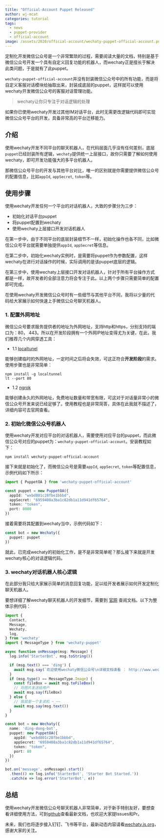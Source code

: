 ```yaml
---
title: "Official-Account Puppet Released"
author: wj-mcat
categories: tutorial
tags:
  - news
  - puppet-provider
  - official-account
image: /assets/2020/official-account/wechaty-puppet-official-account.png
---
```


定制化开发微信公众号是一个非常繁琐的过程，需要阅读大量的文档，特别是基于微信公众号开发一个具有自定义回复功能的机器人，而wechaty正是擅长于解决此类问题，于是就有了此puppet。

`wechaty-puppet-official-account`并没有封装微信公众号中的所有功能，而是将自定义客服对话模块给抽取出来，封装成底层的puppet，这样就可以使用wechaty开发微信公众号的客服对话管理功能。

> wechaty让你只专注于对话逻辑的处理

如果你已使用wechaty开发过其他IM对话平台，此时无需更改逻辑代码即可实现微信公众号平台的开发，具备非常高的平台迁移能力。

## 介绍

使用wechaty开发不同平台的聊天机器人，在代码层面几乎没有任何差别，底层`puppet`已经封装所有逻辑，`wechaty`提供统一上层接口，故你只需要了解如何使用wechaty，即可开发功能强大的多平台机器人。

那微信公众号平台的开发与其他平台对比，唯一的区别就是你需要提供微信公众号的配置信息，比如`appId`, `appSecret`, `token`等。

## 使用步骤

使用wechaty开发任何一个平台的对话机器人，大致的步骤分为三步：

- 初始化对话平台puppet
- 将puppet配置到wechaty
- 使用wechaty上层接口开发对话机器人

在第一步中，由于不同平台的底层封装细节不一样，初始化操作也各不同，比如微信公众号平台就需要单独提供`appId`, `appSecret`等信息。

在第二步中，初始化wechaty实例时，是需要将puppet作为参数配置，这样wechaty在进行对话操作的时候，实际调用的是该puppet底层的逻辑。

在第三步中，使用wechaty上层接口开发对话机器人，针对于所有平台操作方式都是一样，故开发者的全部注意力将会专注于此。以上两个步骤只需要简单的配置即可完成。

在使用wechaty开发微信公众号时有一些细节与其他平台不同，我将以少量的代码给大家展示如何快速上手微信公众号聊天机器人。

### 1. 配置外网地址

微信公众号要求服务提供者的地址为外网地址，支持http和https，分别支持的端口为：80， 443。所以在开发阶段拥有一个外网IP地址变得尤为关键，在此，我们推荐几个内网穿透工具：

- 1.1 [localtunel](https://localtunnel.github.io/www/)

能够创建临时的外网地址，一定时间之后将会失效，可这正符合**开发阶段**的需求。使用步骤也是非常简单：

```shell script
npm install -g localtunnel
lt --port 80
```

- 1.2 [ngrok](https://www.npmjs.com/package/ngrok)

能够创建永久的外网地址，免费地址数量和带宽有限，可这对于对话量非常小的微信公众号开发来说已经足够了。使用教程也是非常简答，具体在此我就不描述了，详细内容可去官网查看。

### 2. 初始化微信公众号机器人

使用wechaty开发对应平台的对话机器人，需要使用对应平台的puppet，而此微信公众号对应的puppet为：`wechaty-puppet-official-account`。安装教程如下：

```shell script
npm install wechaty-puppet-official-account
```

接下来就是初始化了，而微信公众号是需要`appId`, `appSecret`, `token`等配置信息，示例代码如下所示：

```typescript
import { PuppetOA } from 'wechaty-puppet-official-account'

const puppet = new PuppetOA({
  appId: "wxbd801c28fbe1bbbd",
  appSecret: "6959408a3ba1c82db1a11d941df65764",
  token: "token",
  port: 8080
})
```

接着需要将其配置到wechaty当中，示例代码如下：

```typescript
const bot = new Wechaty({
  puppet: puppet
})
```

就此，已完成wechaty的初始化工作，是不是非常简单呢？那么接下来就是开发wechaty核心的对话逻辑代码。

### 3. wechaty对话机器人核心逻辑

在此部分我只给大家展示简单的消息回复功能，足以给开发者展示如何开发定制化聊天机器人。

要想详细了解wechaty聊天机器人的开发细节，需要到 [官网](http://wechaty.js.org/docs/introduction/) 查阅文档。以下为整体示例代码：

```typescript
import {
  Contact,
  Message,
  Wechaty,
  log,
} from 'wechaty'
import { MessageType } from 'wechaty-puppet'

async function onMessage(msg: Message) {
  log.info('StarterBot', msg.toString())

  if (msg.text() === 'ding') {
    await msg.say(`欢迎使用wechaty微信公众号\n详细文档请看 ： http://www.wechaty.js.org 😄😄😄`)
  }
  if (msg.type() == MessageType.Image) {
    const fileBox = await msg.toFileBox()
    // 将图片发送给用户
    await msg.say(fileBox)
  } else {
    // 我就是一个复读机 ~_~~
    await msg.say(msg.text())
  }
}

const bot = new Wechaty({
  name: 'ding-dong-bot',
  puppet: new PuppetOA({
    appId: "wxbd801c28fbe1bbbd",
    appSecret: "6959408a3ba1c82db1a11d941df65764",
    token: "token",
    port: 80
  })
})

bot.on('message', onMessage).start()
  .then(() => log.info('StarterBot', 'Starter Bot Started.'))
  .catch(e => log.error('StarterBot', e))
```

## 总结

使用wechaty开发微信公众号聊天机器人非常简单，对于新手特别友好，要想查看详细使用方法，可到[github](https://github.com/wechaty/wechaty-puppet-official-account)查看最新文档，也欢迎大家提Issues和Pr。

未来，我们也将逐步接入钉钉、飞书等平台，最新动态内容请看[wechaty.js.org](http://wechaty.js.org/)，感谢大家的关注。
